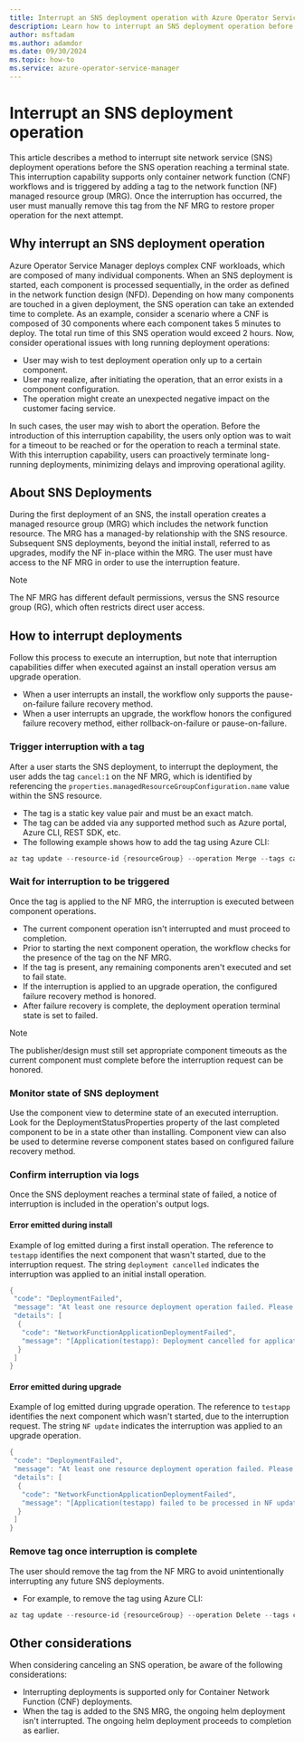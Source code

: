 ```yaml
---
title: Interrupt an SNS deployment operation with Azure Operator Service Manager
description: Learn how to interrupt an SNS deployment operation before it reaches terminal state.
author: msftadam
ms.author: adamdor
ms.date: 09/30/2024
ms.topic: how-to
ms.service: azure-operator-service-manager
---
```


# Interrupt an SNS deployment operation
This article describes a method to interrupt site network service (SNS) deployment operations before the SNS operation reaching a terminal state. This interruption capability supports only container network function (CNF) workflows and is triggered by adding a tag to the network function (NF) managed resource group (MRG). Once the interruption has occurred, the user must manually remove this tag from the NF MRG to restore proper operation for the next attempt.

## Why interrupt an SNS deployment operation
Azure Operator Service Manager deploys complex CNF workloads, which are composed of many individual components. When an SNS deployment is started, each component is processed sequentially, in the order as defined in the network function design (NFD). Depending on how many components are touched in a given deployment, the SNS operation can take an extended time to complete. As an example, consider a scenario where a CNF is composed of 30 components where each component takes 5 minutes to deploy. The total run time of this SNS operation would exceed 2 hours. Now, consider operational issues with long running deployment operations:

* User may wish to test deployment operation only up to a certain component.
* User may realize, after initiating the operation, that an error exists in a component configuration. 
* The operation might create an unexpected negative impact on the customer facing service.

In such cases, the user may wish to abort the operation. Before the introduction of this interruption capability, the users only option was to wait for a timeout to be reached or for the operation to reach a terminal state. With this interruption capability, users can proactively terminate long-running deployments, minimizing delays and improving operational agility.

## About SNS Deployments
During the first deployment of an SNS, the install operation creates a managed resource group (MRG) which includes the network function resource. The MRG has a managed-by relationship with the SNS resource. Subsequent SNS deployments, beyond the initial install, referred to as upgrades, modify the NF in-place within the MRG. The user must have access to the NF MRG in order to use the interruption feature.

> [!NOTE]
> The NF MRG has different default permissions, versus the SNS resource group (RG), which often restricts direct user access.

## How to interrupt deployments
Follow this process to execute an interruption, but note that interruption capabilities differ when executed against an install operation versus am upgrade operation.
* When a user interrupts an install, the workflow only supports the pause-on-failure failure recovery method. 
* When a user interrupts an upgrade, the workflow honors the configured failure recovery method, either rollback-on-failure or pause-on-failure.

### Trigger interruption with a tag
After a user starts the SNS deployment, to interrupt the deployment, the user adds the tag `cancel:1` on the NF MRG, which is identified by referencing the `properties.managedResourceGroupConfiguration.name` value within the SNS resource.
* The tag is a static key value pair and must be an exact match.
* The tag can be added via any supported method such as Azure portal, Azure CLI, REST SDK, etc.
* The following example shows how to add the tag using Azure CLI:

```powershell
az tag update --resource-id {resourceGroup} --operation Merge --tags cancel=1
```

### Wait for interruption to be triggered
Once the tag is applied to the NF MRG, the interruption is executed between component operations.
* The current component operation isn't interrupted and must proceed to completion.
* Prior to starting the next component operation, the workflow checks for the presence of the tag on the NF MRG.
* If the tag is present, any remaining components aren't executed and set to fail state.
* If the interruption is applied to an upgrade operation, the configured failure recovery method is honored.
* After failure recovery is complete, the deployment operation terminal state is set to failed.

> [!NOTE]
> The publisher/design must still set appropriate component timeouts as the current component must complete before the interruption request can be honored.

### Monitor state of SNS deployment 
Use the component view to determine state of an executed interruption. Look for the DeploymentStatusProperties property of the last completed component to be in a state other than installing. Component view can also be used to determine reverse component states based on configured failure recovery method.

### Confirm interruption via logs
Once the SNS deployment reaches a terminal state of failed, a notice of interruption is included in the operation's output logs.

#### Error emitted during install
Example of log emitted during a first install operation. The reference to `testapp` identifies the next component that wasn't started, due to the interruption request. The string `deployment cancelled` indicates the interruption was applied to an initial install operation.
```powershell
{
 "code": "DeploymentFailed",
 "message": "At least one resource deployment operation failed. Please list deployment operations for details. Please see https://aka.ms/arm-deployment-operations for usage details.",
 "details": [ 
  { 
   "code": "NetworkFunctionApplicationDeploymentFailed",
   "message": "[Application(testapp): Deployment cancelled for application: testapp due to User Site Network Service cancellation request]"
  }
 ]
}
```

#### Error emitted during upgrade
Example of log emitted during upgrade operation. The reference to `testapp` identifies the next component which wasn't started, due to the interruption request. The string `NF update` indicates the interruption was applied to an upgrade operation.
```powershell
{
 "code": "DeploymentFailed",
 "message": "At least one resource deployment operation failed. Please list deployment operations for details. Please see https://aka.ms/arm-deployment-operations for usage details.",
 "details": [ 
  { 
   "code": "NetworkFunctionApplicationDeploymentFailed", 
   "message": "[Application(testapp) failed to be processed in NF update. Error: Deployment cancelled for application: testapp due to SNS cancellation request]" 
  } 
 ]
}
```

### Remove tag once interruption is complete
The user should remove the tag from the NF MRG to avoid unintentionally interrupting any future SNS deployments.
* For example, to remove the tag using Azure CLI:

```powershell
az tag update --resource-id {resourceGroup} --operation Delete --tags cancel=1
```

## Other considerations
When considering canceling an SNS operation, be aware of the following considerations:
* Interrupting deployments is supported only for Container Network Function (CNF) deployments. 
* When the tag is added to the SNS MRG, the ongoing helm deployment isn't interrupted. The ongoing helm deployment proceeds to completion as earlier. 
